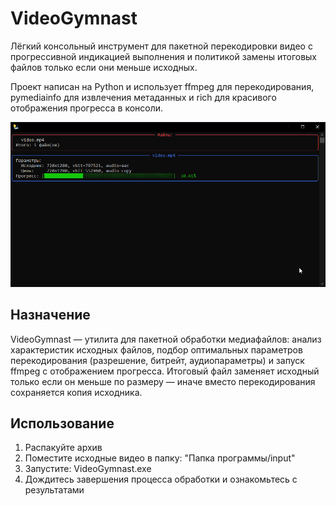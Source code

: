 # VideoGymnast

Лёгкий консольный инструмент для пакетной перекодировки видео с прогрессивной индикацией выполнения и политикой замены итоговых файлов только если они меньше исходных.

Проект написан на Python и использует ffmpeg для перекодирования, pymediainfo для извлечения метаданных и rich для красивого отображения прогресса в консоли.

![VideoGymnast - Screenshot](docs/_attachments/screenshot.png)

## Назначение

VideoGymnast — утилита для пакетной обработки медиафайлов: анализ характеристик исходных файлов, подбор оптимальных параметров перекодирования (разрешение, битрейт, аудиопараметры) и запуск ffmpeg с отображением прогресса. Итоговый файл заменяет исходный только если он меньше по размеру — иначе вместо перекодирования сохраняется копия исходника.

## Использование

1. Распакуйте архив
2. Поместите исходные видео в папку: "Папка программы/input"
3. Запустите: VideoGymnast.exe
4. Дождитесь завершения процесса обработки и ознакомьтесь с результатами
